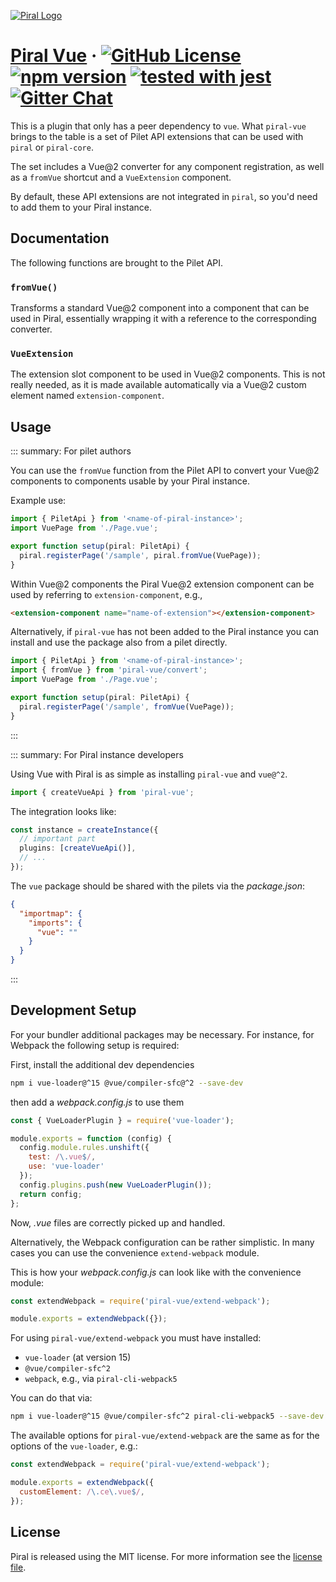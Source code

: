 [![Piral Logo](https://github.com/smapiot/piral/raw/main/docs/assets/logo.png)](https://piral.io)

# [Piral Vue](https://piral.io) &middot; [![GitHub License](https://img.shields.io/badge/license-MIT-blue.svg)](https://github.com/smapiot/piral/blob/main/LICENSE) [![npm version](https://img.shields.io/npm/v/piral-vue.svg?style=flat)](https://www.npmjs.com/package/piral-vue) [![tested with jest](https://img.shields.io/badge/tested_with-jest-99424f.svg)](https://jestjs.io) [![Gitter Chat](https://badges.gitter.im/gitterHQ/gitter.png)](https://gitter.im/piral-io/community)

This is a plugin that only has a peer dependency to `vue`. What `piral-vue` brings to the table is a set of Pilet API extensions that can be used with `piral` or `piral-core`.

The set includes a Vue@2 converter for any component registration, as well as a `fromVue` shortcut and a `VueExtension` component.

By default, these API extensions are not integrated in `piral`, so you'd need to add them to your Piral instance.

## Documentation

The following functions are brought to the Pilet API.

### `fromVue()`

Transforms a standard Vue@2 component into a component that can be used in Piral, essentially wrapping it with a reference to the corresponding converter.

### `VueExtension`

The extension slot component to be used in Vue@2 components. This is not really needed, as it is made available automatically via a Vue@2 custom element named `extension-component`.

## Usage

::: summary: For pilet authors

You can use the `fromVue` function from the Pilet API to convert your Vue@2 components to components usable by your Piral instance.

Example use:

```ts
import { PiletApi } from '<name-of-piral-instance>';
import VuePage from './Page.vue';

export function setup(piral: PiletApi) {
  piral.registerPage('/sample', piral.fromVue(VuePage));
}
```

Within Vue@2 components the Piral Vue@2 extension component can be used by referring to `extension-component`, e.g.,

```html
<extension-component name="name-of-extension"></extension-component>
```

Alternatively, if `piral-vue` has not been added to the Piral instance you can install and use the package also from a pilet directly.

```ts
import { PiletApi } from '<name-of-piral-instance>';
import { fromVue } from 'piral-vue/convert';
import VuePage from './Page.vue';

export function setup(piral: PiletApi) {
  piral.registerPage('/sample', fromVue(VuePage));
}
```

:::

::: summary: For Piral instance developers

Using Vue with Piral is as simple as installing `piral-vue` and `vue@^2`.

```ts
import { createVueApi } from 'piral-vue';
```

The integration looks like:

```ts
const instance = createInstance({
  // important part
  plugins: [createVueApi()],
  // ...
});
```

The `vue` package should be shared with the pilets via the *package.json*:

```json
{
  "importmap": {
    "imports": {
      "vue": ""
    }
  }
}
```

:::

## Development Setup

For your bundler additional packages may be necessary. For instance, for Webpack the following setup is required:

First, install the additional dev dependencies

```sh
npm i vue-loader@^15 @vue/compiler-sfc@^2 --save-dev
```

then add a *webpack.config.js* to use them

```js
const { VueLoaderPlugin } = require('vue-loader');

module.exports = function (config) {
  config.module.rules.unshift({
    test: /\.vue$/,
    use: 'vue-loader'
  });
  config.plugins.push(new VueLoaderPlugin());
  return config;
};
```

Now, *.vue* files are correctly picked up and handled.

Alternatively, the Webpack configuration can be rather simplistic. In many cases you can use the convenience `extend-webpack` module.

This is how your *webpack.config.js* can look like with the convenience module:

```js
const extendWebpack = require('piral-vue/extend-webpack');

module.exports = extendWebpack({});
```

For using `piral-vue/extend-webpack` you must have installed:

- `vue-loader` (at version 15)
- `@vue/compiler-sfc^2`
- `webpack`, e.g., via `piral-cli-webpack5`

You can do that via:

```sh
npm i vue-loader@^15 @vue/compiler-sfc^2 piral-cli-webpack5 --save-dev
```

The available options for `piral-vue/extend-webpack` are the same as for the options of the `vue-loader`, e.g.:

```js
const extendWebpack = require('piral-vue/extend-webpack');

module.exports = extendWebpack({
  customElement: /\.ce\.vue$/,
});
```

## License

Piral is released using the MIT license. For more information see the [license file](./LICENSE).
